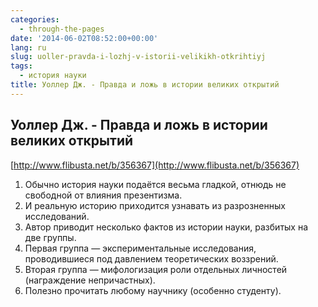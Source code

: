 ```yaml
---
categories:
  - through-the-pages
date: '2014-06-02T08:52:00+00:00'
lang: ru
slug: uoller-pravda-i-lozhj-v-istorii-velikikh-otkrihtiyj
tags:
  - история науки
title: Уоллер Дж. - Правда и ложь в истории великих открытий
---
```





## Уоллер Дж. - Правда и ложь в истории великих открытий

[http://www.flibusta.net/b/356367](http://www.flibusta.net/b/356367)  

1.  Обычно история науки подаётся весьма гладкой, отнюдь не свободной от влияния презентизма.
2.  И реальную историю приходится узнавать из разрозненных исследований.
3.  Автор приводит несколько фактов из истории науки, разбитых на две группы.
4.  Первая группа — экспериментальные исследования, проводившиеся под давлением теоретических воззрений.
5.  Вторая группа — мифологизация роли отдельных личностей (награждение непричастных).
6.  Полезно прочитать любому научнику (особенно студенту).
